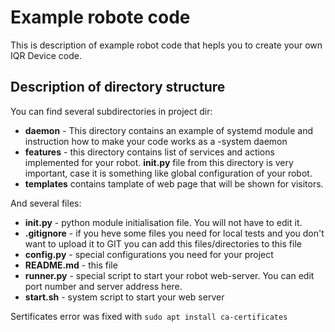 # Example robote code

This is description of example robot code that hepls you to create your own IQR Device code.

## Description of directory structure

You can find several subdirectories in project dir:

* **daemon** - This directory contains an example of systemd module and instruction how to make your code works as a -system daemon
* **features** - this directory contains list of services and actions implemented for your robot. **__init__.py** file from this directory is very important, case it is something like global configuration of your robot.
* **templates** contains tamplate of web page that will be shown for visitors.  

And several files:

* **__init__.py** - python module initialisation file. You will not have to edit it.
* **.gitignore** - if you heve some files you need for local tests and you don't want to upload it to GIT you can add this files/directories to this file
* **config.py** - special configurations you need for your project 
* **README.md** - this file
* **runner.py** - special script to start your robot web-server. You can edit port number and server address here.
* **start.sh** - system script to start your web server

Sertificates error was fixed with ```sudo apt install ca-certificates```